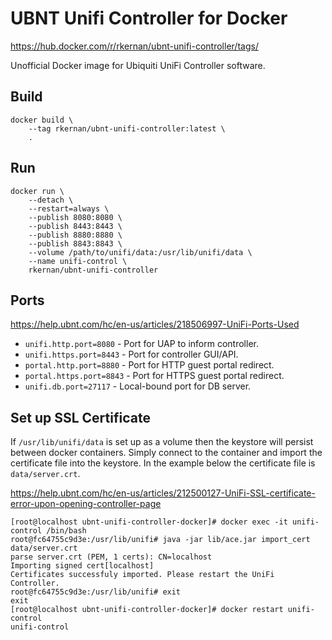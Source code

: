 # UBNT Unifi Controller for Docker

https://hub.docker.com/r/rkernan/ubnt-unifi-controller/tags/

Unofficial Docker image for Ubiquiti UniFi Controller software.

## Build

```
docker build \
    --tag rkernan/ubnt-unifi-controller:latest \
    .
```

## Run

```
docker run \
    --detach \
    --restart=always \
    --publish 8080:8080 \
    --publish 8443:8443 \
    --publish 8880:8880 \
    --publish 8843:8843 \
    --volume /path/to/unifi/data:/usr/lib/unifi/data \
    --name unifi-control \
    rkernan/ubnt-unifi-controller
```

## Ports

https://help.ubnt.com/hc/en-us/articles/218506997-UniFi-Ports-Used

- `unifi.http.port=8080` - Port for UAP to inform controller.
- `unifi.https.port=8443` - Port for controller GUI/API.
- `portal.http.port=8880` - Port for HTTP guest portal redirect.
- `portal.https.port=8843` - Port for HTTPS guest portal redirect.
- `unifi.db.port=27117` - Local-bound port for DB server.

## Set up SSL Certificate

If `/usr/lib/unifi/data` is set up as a volume then the keystore will persist
between docker containers. Simply connect to the container and import the
certificate file into the keystore. In the example below the certificate file
is `data/server.crt`.

https://help.ubnt.com/hc/en-us/articles/212500127-UniFi-SSL-certificate-error-upon-opening-controller-page

```
[root@localhost ubnt-unifi-controller-docker]# docker exec -it unifi-control /bin/bash
root@fc64755c9d3e:/usr/lib/unifi# java -jar lib/ace.jar import_cert data/server.crt
parse server.crt (PEM, 1 certs): CN=localhost
Importing signed cert[localhost]
Certificates successfuly imported. Please restart the UniFi Controller.
root@fc64755c9d3e:/usr/lib/unifi# exit
exit
[root@localhost ubnt-unifi-controller-docker]# docker restart unifi-control
unifi-control
```
